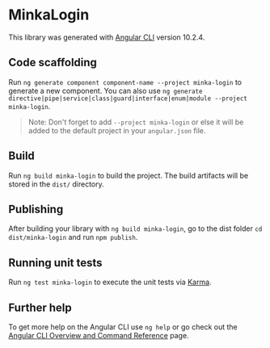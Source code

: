 # MinkaLogin

This library was generated with [Angular CLI](https://github.com/angular/angular-cli) version 10.2.4.

## Code scaffolding

Run `ng generate component component-name --project minka-login` to generate a new component. You can also use `ng generate directive|pipe|service|class|guard|interface|enum|module --project minka-login`.
> Note: Don't forget to add `--project minka-login` or else it will be added to the default project in your `angular.json` file. 

## Build

Run `ng build minka-login` to build the project. The build artifacts will be stored in the `dist/` directory.

## Publishing

After building your library with `ng build minka-login`, go to the dist folder `cd dist/minka-login` and run `npm publish`.

## Running unit tests

Run `ng test minka-login` to execute the unit tests via [Karma](https://karma-runner.github.io).

## Further help

To get more help on the Angular CLI use `ng help` or go check out the [Angular CLI Overview and Command Reference](https://angular.io/cli) page.
